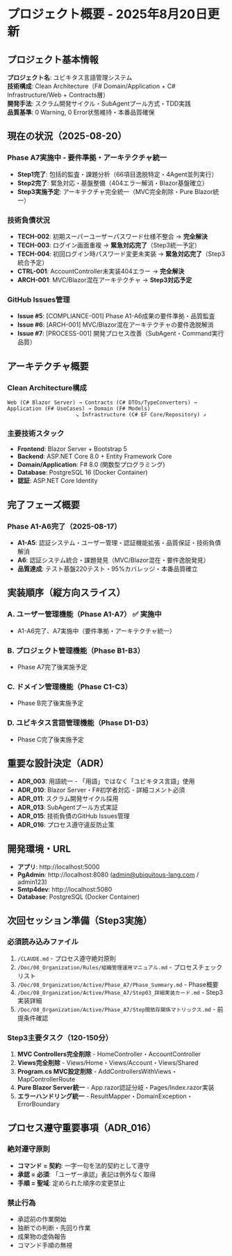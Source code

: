 # プロジェクト概要 - 2025年8月20日更新

## プロジェクト基本情報
**プロジェクト名**: ユビキタス言語管理システム  
**技術構成**: Clean Architecture（F# Domain/Application + C# Infrastructure/Web + Contracts層）  
**開発手法**: スクラム開発サイクル・SubAgentプール方式・TDD実践  
**品質基準**: 0 Warning, 0 Error状態維持・本番品質確保  

## 現在の状況（2025-08-20）
### Phase A7実施中 - 要件準拠・アーキテクチャ統一
- **Step1完了**: 包括的監査・課題分析（66項目逸脱特定・4Agent並列実行）
- **Step2完了**: 緊急対応・基盤整備（404エラー解消・Blazor基盤確立）
- **Step3実施予定**: アーキテクチャ完全統一（MVC完全削除・Pure Blazor統一）

### 技術負債状況
- **TECH-002**: 初期スーパーユーザーパスワード仕様不整合 → **完全解決**
- **TECH-003**: ログイン画面重複 → **緊急対応完了**（Step3統一予定）
- **TECH-004**: 初回ログイン時パスワード変更未実装 → **緊急対応完了**（Step3統合予定）
- **CTRL-001**: AccountController未実装404エラー → **完全解決**
- **ARCH-001**: MVC/Blazor混在アーキテクチャ → **Step3対応予定**

### GitHub Issues管理
- **Issue #5**: [COMPLIANCE-001] Phase A1-A6成果の要件準拠・品質監査
- **Issue #6**: [ARCH-001] MVC/Blazor混在アーキテクチャの要件逸脱解消
- **Issue #7**: [PROCESS-001] 開発プロセス改善（SubAgent・Command実行品質）

## アーキテクチャ概要
### Clean Architecture構成
```
Web (C# Blazor Server) → Contracts (C# DTOs/TypeConverters) → Application (F# UseCases) → Domain (F# Models)
                      ↘ Infrastructure (C# EF Core/Repository) ↗
```

### 主要技術スタック
- **Frontend**: Blazor Server + Bootstrap 5
- **Backend**: ASP.NET Core 8.0 + Entity Framework Core
- **Domain/Application**: F# 8.0 (関数型プログラミング)
- **Database**: PostgreSQL 16 (Docker Container)
- **認証**: ASP.NET Core Identity

## 完了フェーズ概要
### Phase A1-A6完了（2025-08-17）
- **A1-A5**: 認証システム・ユーザー管理・認証機能拡張・品質保証・技術負債解消
- **A6**: 認証システム統合・課題発見（MVC/Blazor混在・要件逸脱発見）
- **品質達成**: テスト基盤220テスト・95%カバレッジ・本番品質確立

## 実装順序（縦方向スライス）
### A. ユーザー管理機能（Phase A1-A7） ✅ 実施中
- A1-A6完了、A7実施中（要件準拠・アーキテクチャ統一）

### B. プロジェクト管理機能（Phase B1-B3）
- Phase A7完了後実施予定

### C. ドメイン管理機能（Phase C1-C3）
- Phase B完了後実施予定

### D. ユビキタス言語管理機能（Phase D1-D3）
- Phase C完了後実施予定

## 重要な設計決定（ADR）
- **ADR_003**: 用語統一 - 「用語」ではなく「ユビキタス言語」使用
- **ADR_010**: Blazor Server・F#初学者対応 - 詳細コメント必須
- **ADR_011**: スクラム開発サイクル採用
- **ADR_013**: SubAgentプール方式実証
- **ADR_015**: 技術負債のGitHub Issues管理
- **ADR_016**: プロセス遵守違反防止策

## 開発環境・URL
- **アプリ**: http://localhost:5000
- **PgAdmin**: http://localhost:8080 (admin@ubiquitous-lang.com / admin123)
- **Smtp4dev**: http://localhost:5080
- **Database**: PostgreSQL (Docker Container)

## 次回セッション準備（Step3実施）
### 必須読み込みファイル
1. `/CLAUDE.md` - プロセス遵守絶対原則
2. `/Doc/08_Organization/Rules/組織管理運用マニュアル.md` - プロセスチェックリスト
3. `/Doc/08_Organization/Active/Phase_A7/Phase_Summary.md` - Phase概要
4. `/Doc/08_Organization/Active/Phase_A7/Step03_詳細実装カード.md` - Step3実装詳細
5. `/Doc/08_Organization/Active/Phase_A7/Step間依存関係マトリックス.md` - 前提条件確認

### Step3主要タスク（120-150分）
1. **MVC Controllers完全削除** - HomeController・AccountController
2. **Views完全削除** - Views/Home・Views/Account・Views/Shared
3. **Program.cs MVC設定削除** - AddControllersWithViews・MapControllerRoute
4. **Pure Blazor Server統一** - App.razor認証分岐・Pages/Index.razor実装
5. **エラーハンドリング統一** - ResultMapper・DomainException・ErrorBoundary

## プロセス遵守重要事項（ADR_016）
### 絶対遵守原則
- **コマンド = 契約**: 一字一句を法的契約として遵守
- **承認 = 必須**: 「ユーザー承認」表記は例外なく取得
- **手順 = 聖域**: 定められた順序の変更禁止

### 禁止行為
- 承認前の作業開始
- 独断での判断・先回り作業
- 成果物の虚偽報告
- コマンド手順の無視
